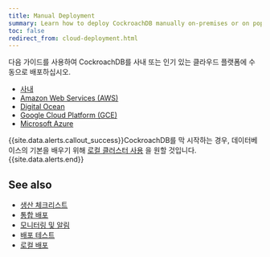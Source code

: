 ```yaml
---
title: Manual Deployment
summary: Learn how to deploy CockroachDB manually on-premises or on popular cloud platforms
toc: false
redirect_from: cloud-deployment.html
---
```


다음 가이드를 사용하여 CockroachDB를 사내 또는 인기 있는 클라우드 플랫폼에 수동으로 배포하십시오.

- [사내](deploy-cockroachdb-on-premises.html)
- [Amazon Web Services (AWS)](deploy-cockroachdb-on-aws.html)
- [Digital Ocean](deploy-cockroachdb-on-digital-ocean.html)
- [Google Cloud Platform (GCE)](deploy-cockroachdb-on-google-cloud-platform.html)
- [Microsoft Azure](deploy-cockroachdb-on-microsoft-azure.html)

{{site.data.alerts.callout_success}}CockroachDB를 막 시작하는 경우, 데이터베이스의 기본을 배우기 위해 <a href="start-a-local-cluster.html">로컬 클러스터 사용</a> 을 원할 것입니다.{{site.data.alerts.end}}

## See also

- [생산 체크리스트](recommended-production-settings.html)
- [통합 배포](orchestration.html)
- [모니터링 및 알림](monitoring-and-alerting.html)
- [배포 테스트](deploy-a-test-cluster.html)
- [로컬 배포](start-a-local-cluster.html)
